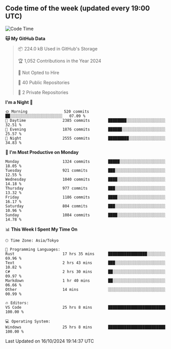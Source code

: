 ## Code time of the week (updated every 19:00 UTC)

<!--START_SECTION:waka-->
![Code Time](http://img.shields.io/badge/Code%20Time-3%2C784%20hrs%207%20mins-blue)

**🐱 My GitHub Data** 

> 📦 224.0 kB Used in GitHub's Storage 
 > 
> 🏆 1,052 Contributions in the Year 2024
 > 
> 🚫 Not Opted to Hire
 > 
> 📜 40 Public Repositories 
 > 
> 🔑 2 Private Repositories 
 > 
**I'm a Night 🦉** 

```text
🌞 Morning                520 commits         ██░░░░░░░░░░░░░░░░░░░░░░░   07.09 % 
🌆 Daytime                2385 commits        ████████░░░░░░░░░░░░░░░░░   32.51 % 
🌃 Evening                1876 commits        ██████░░░░░░░░░░░░░░░░░░░   25.57 % 
🌙 Night                  2555 commits        █████████░░░░░░░░░░░░░░░░   34.83 % 
```
📅 **I'm Most Productive on Monday** 

```text
Monday                   1324 commits        █████░░░░░░░░░░░░░░░░░░░░   18.05 % 
Tuesday                  921 commits         ███░░░░░░░░░░░░░░░░░░░░░░   12.55 % 
Wednesday                1040 commits        ████░░░░░░░░░░░░░░░░░░░░░   14.18 % 
Thursday                 977 commits         ███░░░░░░░░░░░░░░░░░░░░░░   13.32 % 
Friday                   1186 commits        ████░░░░░░░░░░░░░░░░░░░░░   16.17 % 
Saturday                 804 commits         ███░░░░░░░░░░░░░░░░░░░░░░   10.96 % 
Sunday                   1084 commits        ████░░░░░░░░░░░░░░░░░░░░░   14.78 % 
```


📊 **This Week I Spent My Time On** 

```text
🕑︎ Time Zone: Asia/Tokyo

💬 Programming Languages: 
Rust                     17 hrs 35 mins      █████████████████░░░░░░░░   69.96 % 
Text                     2 hrs 43 mins       ███░░░░░░░░░░░░░░░░░░░░░░   10.82 % 
C#                       2 hrs 30 mins       ██░░░░░░░░░░░░░░░░░░░░░░░   09.97 % 
Markdown                 1 hr 40 mins        ██░░░░░░░░░░░░░░░░░░░░░░░   06.66 % 
Other                    14 mins             ░░░░░░░░░░░░░░░░░░░░░░░░░   00.99 % 

🔥 Editors: 
VS Code                  25 hrs 8 mins       █████████████████████████   100.00 % 

💻 Operating System: 
Windows                  25 hrs 8 mins       █████████████████████████   100.00 % 
```


 Last Updated on 16/10/2024 19:14:37 UTC
<!--END_SECTION:waka-->